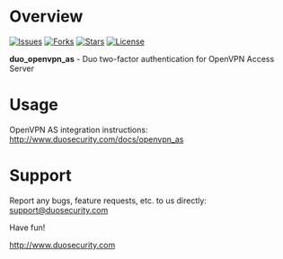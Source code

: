 # Overview
[![Issues](https://img.shields.io/github/issues/duosecurity/duo_openvpn_as)](https://github.com/duosecurity/duo_openvpn_as/issues)
[![Forks](https://img.shields.io/github/forks/duosecurity/duo_openvpn_as)](https://github.com/duosecurity/duo_openvpn_as/network/members)
[![Stars](https://img.shields.io/github/stars/duosecurity/duo_openvpn_as)](https://github.com/duosecurity/duo_openvpn_as/stargazers)
[![License](https://img.shields.io/badge/License-View%20License-orange)](https://github.com/duosecurity/duo_confluence/blob/master/LICENSE)


**duo_openvpn_as** - Duo two-factor authentication for OpenVPN Access Server

# Usage

OpenVPN AS integration instructions: <http://www.duosecurity.com/docs/openvpn_as>

# Support

Report any bugs, feature requests, etc. to us directly:
support@duosecurity.com

Have fun!

<http://www.duosecurity.com>
